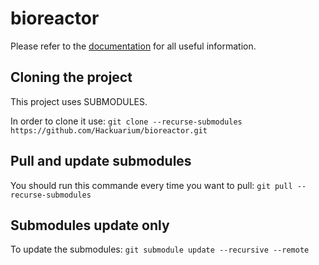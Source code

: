 # bioreactor

Please refer to the [documentation](hackuarium.github.io/bioreactor/) for all useful information.

## Cloning the project

This project uses SUBMODULES.

In order to clone it use:
`git clone --recurse-submodules https://github.com/Hackuarium/bioreactor.git`

## Pull and update submodules

You should run this commande every time you want to pull:
`git pull --recurse-submodules`

## Submodules update only

To update the submodules:
`git submodule update --recursive --remote`
